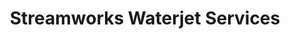 ---
title: "Streamworks Waterjet Services"
url: /south-salt-lake/streamworks-waterjet-services/
shop: shop
---